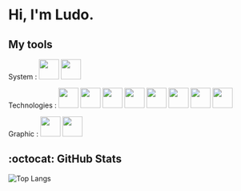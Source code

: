 # Hi, I'm Ludo. 

## My tools

System
: <img src="https://cdn.jsdelivr.net/gh/devicons/devicon/icons/linux/linux-original.svg" width="40"/> 
<img src="https://cdn.jsdelivr.net/gh/devicons/devicon/icons/windows8/windows8-original.svg" width="40"/>


<link rel="stylesheet" href="https://cdn.jsdelivr.net/gh/devicons/devicon@v2.15.1/devicon.min.css">
<i class="devicon-django-plain"></i>
          
          
Technologies
: <img src="https://cdn.jsdelivr.net/gh/devicons/devicon/icons/html5/html5-original.svg" width="40"/> 
  <img src="https://cdn.jsdelivr.net/gh/devicons/devicon/icons/css3/css3-original.svg" width="40"/> 
  <img src="https://cdn.jsdelivr.net/gh/devicons/devicon/icons/sass/sass-original.svg" width="40"/> 
  <img src="https://cdn.jsdelivr.net/gh/devicons/devicon/icons/javascript/javascript-original.svg" width="40"/> 
  <img src="https://cdn.jsdelivr.net/gh/devicons/devicon/icons/php/php-original.svg" width="40"/> 
  <img src="https://cdn.jsdelivr.net/gh/devicons/devicon/icons/mysql/mysql-original-wordmark.svg" width="40"/> 
  <img src="https://cdn.jsdelivr.net/gh/devicons/devicon/icons/python/python-original.svg" width="40"/> 
  <img src="https://cdn.jsdelivr.net/gh/devicons/devicon/icons/django/django-plain.svg" width="40"/>
  
Graphic
: <img src="https://cdn.jsdelivr.net/gh/devicons/devicon/icons/inkscape/inkscape-original.svg" width="40"/> 
  <img src="https://cdn.jsdelivr.net/gh/devicons/devicon/icons/gimp/gimp-original.svg" width="40"/>




## :octocat: GitHub Stats

![Top Langs](https://github-readme-stats.vercel.app/api/top-langs/?username=Ludo-Boa&langs_count=10&theme=tokyonight)









 



 

 

 

